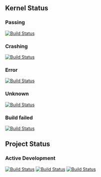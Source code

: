 ## Kernel Status
### Passing
[![Build Status](https://img.shields.io/badge/kernel-passing-brightgreen.svg)](https://github.com/sofferjacob/jslk)
### Crashing
[![Build Status](https://img.shields.io/badge/kernel-crashing-red.svg)](https://github.com/sofferjacob/jslk)
### Error
[![Build Status](https://img.shields.io/badge/kernel-error-lightgrey.svg)](https://github.com/sofferjacob/jslk)
### Unknown
[![Build Status](https://img.shields.io/badge/kernel-status_unknown-lightgrey.svg)](https://github.com/sofferjacob/jslk)
### Build failed
[![Build Status](https://img.shields.io/badge/kernel-status-build_failed-red.svg)](https://github.com/sofferjacob/jslk)

## Project Status
### Active Development
[![Build Status](https://img.shields.io/badge/project-active_development-brightgreen.svg)](https://github.com/sofferjacob/jslk)
[![Build Status](https://img.shields.io/badge/project-partial_development-yellow.svg)](https://github.com/sofferjacob/jslk)
[![Build Status](https://img.shields.io/badge/project-development_halted-brightgreen.svg)](https://github.com/sofferjacob/jslk)